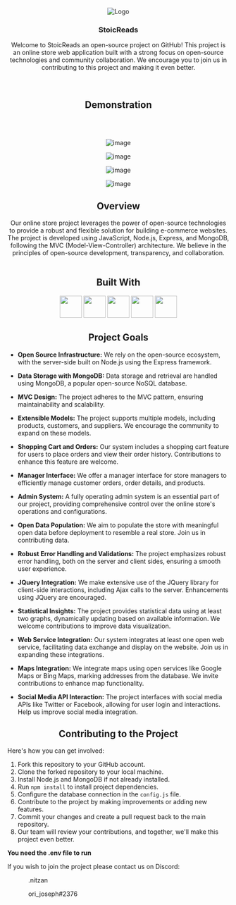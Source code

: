 <!-- PROJECT LOGO -->
<br />
<div align="center">
    <img src="https://i.imgur.com/kRwEZJu.png" alt="Logo">
  </a>

  <h3 align="center">StoicReads</h3>

  <p align="center">
   Welcome to StoicReads an open-source project on GitHub! This project is an online store web application built with a strong focus on open-source technologies and community collaboration. We encourage you to join us in contributing to this project and making it even better.
    <br />
    <br />
    <br />
    <h2><a>Demonstration</a></h2>
    <br />
    <br />
  </p>


  ![image](https://github.com/TomerMiz10/WAD-project-shop/assets/120420731/fc878c9c-57cb-4d66-a0a9-76a3b534f77e)


  ![image](https://github.com/TomerMiz10/WAD-project-shop/assets/120420731/b4324764-35c5-4412-b88f-f8fbc552270f)


![image](https://github.com/TomerMiz10/WAD-project-shop/assets/120420731/b9785da2-59ba-4ea5-8336-2d2a69b07475)

![image](https://github.com/TomerMiz10/WAD-project-shop/assets/120420731/d5375f73-3e1a-4f1a-bb36-378cd7951252)








  
  <h2 align="center"><a>Overview</a></h2>

  <p align="center">
Our online store project leverages the power of open-source technologies to provide a robust and flexible solution for building e-commerce websites. The project is developed using JavaScript, Node.js, Express, and MongoDB, following the MVC (Model-View-Controller) architecture. We believe in the principles of open-source development, transparency, and collaboration.
    <br />
        <br />
      </p>
    
  <h2 align="center"><a>Built With</a></h2>
    <p align="center">
      <img src="https://img.icons8.com/?size=512&id=54087&format=png" width="50" height="50" />
      <img src="https://img.icons8.com/?size=512&id=55215&format=png" width="50" height="50" />
            <img src="https://img.icons8.com/?size=512&id=74402&format=png" width="50" height="50" />
            <img src="https://img.icons8.com/?size=512&id=kg46nzoJrmTR&format=png" width="50" height="50" />
            <img src="https://img.icons8.com/?size=512&id=84710&format=png" width="50" height="50" />
    <br />
      </p>
</div>


<h2 align="center"><a>Project Goals</a></h2>

</div>


* <strong>Open Source Infrastructure:</strong> We rely on the open-source ecosystem, with the server-side built on Node.js using the Express framework.

* <strong>Data Storage with MongoDB:</strong> Data storage and retrieval are handled using MongoDB, a popular open-source NoSQL database.

* <strong>MVC Design:</strong> The project adheres to the MVC pattern, ensuring maintainability and scalability.

* <strong>Extensible Models:</strong> The project supports multiple models, including products, customers, and suppliers. We encourage the community to expand on these models.

* <strong>Shopping Cart and Orders:</strong> Our system includes a shopping cart feature for users to place orders and view their order history. Contributions to enhance this feature are welcome.

* <strong>Manager Interface:</strong> We offer a manager interface for store managers to efficiently manage customer orders, order details, and products.

* <strong>Admin System:</strong> A fully operating admin system is an essential part of our project, providing comprehensive control over the online store's operations and configurations.

* <strong>Open Data Population:</strong> We aim to populate the store with meaningful open data before deployment to resemble a real store. Join us in contributing data.

* <strong>Robust Error Handling and Validations:</strong> The project emphasizes robust error handling, both on the server and client sides, ensuring a smooth user experience.

* <strong>JQuery Integration:</strong> We make extensive use of the JQuery library for client-side interactions, including Ajax calls to the server. Enhancements using JQuery are encouraged.

* <strong>Statistical Insights:</strong> The project provides statistical data using at least two graphs, dynamically updating based on available information. We welcome contributions to improve data visualization.

* <strong>Web Service Integration:</strong> Our system integrates at least one open web service, facilitating data exchange and display on the website. Join us in expanding these integrations.

* <strong>Maps Integration:</strong> We integrate maps using open services like Google Maps or Bing Maps, marking addresses from the database. We invite contributions to enhance map functionality.

* <strong>Social Media API Interaction:</strong> The project interfaces with social media APIs like Twitter or Facebook, allowing for user login and interactions. Help us improve social media integration.


<h2 align="center"><a>Contributing to the Project</a></h2>

Here's how you can get involved:
<ol>
  <li>Fork this repository to your GitHub account.</li>
  <li>Clone the forked repository to your local machine.</li>
  <li>Install Node.js and MongoDB if not already installed.</li>
  <li>Run <code>npm install</code> to install project dependencies.</li>
  <li>Configure the database connection in the <code>config.js</code> file.</li>
  <li>Contribute to the project by making improvements or adding new features.</li>
  <li>Commit your changes and create a pull request back to the main repository.</li>
  <li>Our team will review your contributions, and together, we'll make this project even better.</li>
</ol>
</ul>

<strong>You need the .env file to run</strong>

If you wish to join the project please contact us on Discord:
<ol>
<ul>.nitzan</ul>
<ul>ori_joseph#2376</ul>
</ol>
</div>
